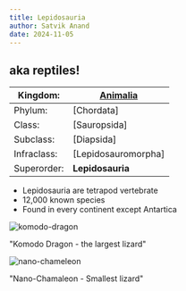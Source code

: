 ```yaml
---
title: Lepidosauria
author: Satvik Anand
date: 2024-11-05
---
```

## aka reptiles!

| Kingdom:    | [Animalia](https://simple.wikipedia.org/wiki/Animal "Animalia")                               |
|-------------|-----------------------------------------------------------------------------------------------|
| Phylum:     | [Chordata]                         |
| Class:      | [Sauropsida]                       |
| Subclass:   | [Diapsida]                         |
| Infraclass: | [Lepidosauromorpha]                |
| Superorder: | **Lepidosauria**                   |

- Lepidosauria are tetrapod vertebrate
- 12,000 known species
- Found in every continent except Antartica

![komodo-dragon](https://cdn.britannica.com/58/152558-050-FADD52A1/Komodo-dragon.jpg "Kmomodo Dragon - The largest Lizard")

"Komodo Dragon - the largest lizard"

![nano-chameleon](https://www.crittersquad.com/wp-content/uploads/2018/08/Brookesia_micra_on_a_match_head.jpg "Brookesia micra")

"Nano-Chamaleon - Smallest lizard"
